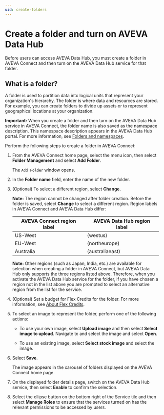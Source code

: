 ```yaml
---
uid: create-folders
---
```


# Create a folder and turn on AVEVA Data Hub

Before users can access AVEVA Data Hub, you must create a folder in AVEVA Connect and then turn on the AVEVA Data Hub service for that folder.  

## What is a folder?

A folder is used to partition data into logical units that represent your organization's hierarchy. The folder is where data and resources are stored. For example, you can create folders to divide up assets or to represent geographical locations at your organization. 

**Important:** When you create a folder and then turn on the AVEVA Data Hub service in AVEVA Connect, the folder name is also saved as the namespace description. This namespace description appears in the AVEVA Data Hub portal. For more information, see [Folders and namespaces](xref:ccNamespaces).

Perform the following steps to create a folder in AVEVA Connect:

1. From the AVEVA Connect home page, select the menu icon, then select **Folder Management** and select **Add Folder**.

   The `Add Folder` window opens.

1.	In the **Folder name** field, enter the name of the new folder.

1. (Optional) To select a different region, select **Change**.
 
   **Note:** The region cannot be changed after folder creation. Before the folder is saved, select **Change** to select a different region. Region labels in AVEVA Connect and AVEVA Data Hub differ: 

    | AVEVA Connect region label | AVEVA Data Hub region label | 
    | ------------- | ------------- |
    | US-West | (westus) |
    | EU-West | (northeurope) | 
    | Australia | (australiaeast) |

   **Note:** Other regions (such as Japan, India, etc.) are available for selection when creating a folder in AVEVA Connect, but AVEVA Data Hub only supports the three regions listed above. Therefore, when you activate the AVEVA Data Hub service for the folder, if you have chosen a region not in the list above you are prompted to select an alternative region from the list for the service.

1. (Optional) Set a budget for Flex Credits for the folder. For more information, see [About Flex Credits](https://help.connect.aveva.com/#/home/767994/10/11). 

1. To select an image to represent the folder, perform one of the following actions:
 
   * To use your own image, select **Upload image** and then select **Select image to upload**. Navigate to and select the image and select **Open**.

   * To use an existing image, select **Select stock image** and select the image.

1. Select **Save**.
    
   The image appears in the carousel of folders displayed on the AVEVA Connect home page.

1. On the displayed folder details page, switch on the AVEVA Data Hub service, then select **Enable** to confirm the selection.

1. Select the ellipse button on the bottom right of the Service tile and then select **Manage Roles** to ensure that the services turned on has the relevant permissions to be accessed by users.
